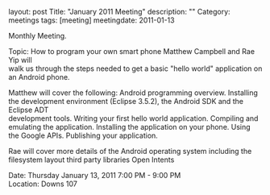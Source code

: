 layout: post
Title: "January 2011 Meeting"
description: ""
Category: meetings
tags: [meeting]
meetingdate: 2011-01-13

Monthly Meeting.                                                               
                                                                             
Topic: How to program your own smart phone Matthew Campbell and Rae Yip will   
walk us through the steps needed to get a basic "hello world" application on   
an Android phone.                                                              
                                                                             
Matthew will cover the following: Android programming overview. Installing the 
development environment (Eclipse 3.5.2), the Android SDK and the Eclipse ADT   
development tools. Writing your first hello world application. Compiling and   
emulating the application. Installing the application on your phone. Using the 
Google APIs. Publishing your application.                                      
                                                                             
Rae will cover more details of the Android operating system including the      
filesystem layout third party libraries Open Intents                           
                                                                             
Date: Thursday January 13, 2011 7:00 PM - 9:00 PM                                
Location: Downs 107                                         
